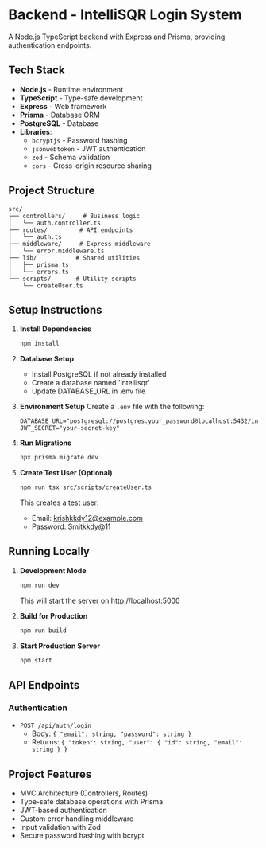 # Backend - IntelliSQR Login System

A Node.js TypeScript backend with Express and Prisma, providing authentication endpoints.

## Tech Stack

- **Node.js** - Runtime environment
- **TypeScript** - Type-safe development
- **Express** - Web framework
- **Prisma** - Database ORM
- **PostgreSQL** - Database
- **Libraries**:
  - `bcryptjs` - Password hashing
  - `jsonwebtoken` - JWT authentication
  - `zod` - Schema validation
  - `cors` - Cross-origin resource sharing

## Project Structure

```
src/
├── controllers/     # Business logic
│   └── auth.controller.ts
├── routes/         # API endpoints
│   └── auth.ts
├── middleware/     # Express middleware
│   └── error.middleware.ts
├── lib/           # Shared utilities
│   ├── prisma.ts
│   └── errors.ts
└── scripts/       # Utility scripts
    └── createUser.ts
```

## Setup Instructions

1. **Install Dependencies**
   ```bash
   npm install
   ```

2. **Database Setup**
   - Install PostgreSQL if not already installed
   - Create a database named 'intellisqr'
   - Update DATABASE_URL in .env file

3. **Environment Setup**
   Create a `.env` file with the following:
   ```
   DATABASE_URL="postgresql://postgres:your_password@localhost:5432/intellisqr"
   JWT_SECRET="your-secret-key"
   ```

4. **Run Migrations**
   ```bash
   npx prisma migrate dev
   ```

5. **Create Test User (Optional)**
   ```bash
   npm run tsx src/scripts/createUser.ts
   ```
   This creates a test user:
   - Email: krishkkdy12@example.com
   - Password: Smitkkdy@11

## Running Locally

1. **Development Mode**
   ```bash
   npm run dev
   ```
   This will start the server on http://localhost:5000

2. **Build for Production**
   ```bash
   npm run build
   ```

3. **Start Production Server**
   ```bash
   npm start
   ```

## API Endpoints

### Authentication
- `POST /api/auth/login`
  - Body: `{ "email": string, "password": string }`
  - Returns: `{ "token": string, "user": { "id": string, "email": string } }`

## Project Features

- MVC Architecture (Controllers, Routes)
- Type-safe database operations with Prisma
- JWT-based authentication
- Custom error handling middleware
- Input validation with Zod
- Secure password hashing with bcrypt
